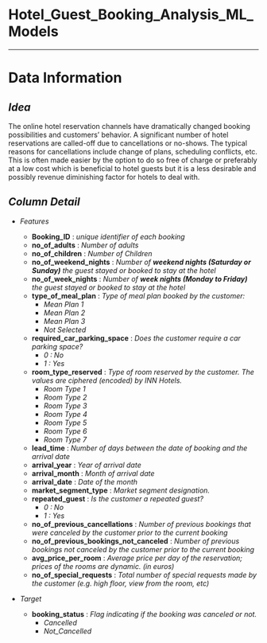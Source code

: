 # Hotel_Guest_Booking_Analysis_ML_Models

---

# **Data Information**

***Idea***
---

The online hotel reservation channels have dramatically changed booking possibilities and customers’ behavior. A significant number of hotel reservations are called-off due to cancellations or no-shows. The typical reasons for cancellations include change of plans, scheduling conflicts, etc. This is often made easier by the option to do so free of charge or preferably at a low cost which is beneficial to hotel guests but it is a less desirable and possibly revenue diminishing factor for hotels to deal with.

***Column Detail***
---

* *Features*
  * **Booking_ID** $:$ *unique identifier of each booking*
  * **no_of_adults** $:$ *Number of adults*
  * **no_of_children** $:$ *Number of Children*
  * **no_of_weekend_nights** $:$ *Number of **weekend nights (Saturday or Sunday)** the guest stayed or booked to stay at the hotel*
  * **no_of_week_nights** $:$ *Number of **week nights (Monday to Friday)** the guest stayed or booked to stay at the hotel*
  * **type_of_meal_plan** $:$ *Type of meal plan booked by the customer:*
    * *Mean Plan 1*
    * *Mean Plan 2*
    * *Mean Plan 3*
    * *Not Selected*
  * **required_car_parking_space** $:$ *Does the customer require a car parking space?*
    * *0 : No*
    * *1 : Yes*
  * **room_type_reserved** $:$ *Type of room reserved by the customer. The values are ciphered (encoded) by INN Hotels.*
    * *Room Type 1*
    * *Room Type 2*
    * *Room Type 3*
    * *Room Type 4*
    * *Room Type 5*
    * *Room Type 6*
    * *Room Type 7*
  * **lead_time** $:$ *Number of days between the date of booking and the arrival date*
  * **arrival_year** $:$ *Year of arrival date*
  * **arrival_month** $:$ *Month of arrival date*
  * **arrival_date** $:$ *Date of the month*
  * **market_segment_type** $:$ *Market segment designation.*
  * **repeated_guest** $:$ *Is the customer a repeated guest?*
    * *0 : No*
    * *1 : Yes*
  * **no_of_previous_cancellations** $:$ *Number of previous bookings that were canceled by the customer prior to the current booking*
  * **no_of_previous_bookings_not_canceled** $:$ *Number of previous bookings not canceled by the customer prior to the current booking*
  * **avg_price_per_room** $:$ *Average price per day of the reservation; prices of the rooms are dynamic. (in euros)*
  * **no_of_special_requests** $:$ *Total number of special requests made by the customer (e.g. high floor, view from the room, etc)*


* *Target*
  * **booking_status** $:$ *Flag indicating if the booking was canceled or not.*
    * *Cancelled*
    * *Not_Cancelled*
